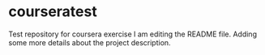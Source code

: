 # courseratest
Test repository for coursera exercise
I am editing the README file. Adding some more details about the project description.
